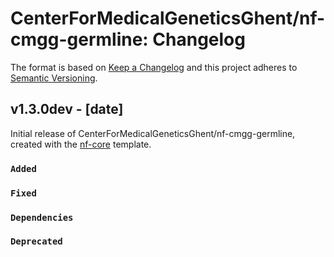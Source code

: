 # CenterForMedicalGeneticsGhent/nf-cmgg-germline: Changelog

The format is based on [Keep a Changelog](https://keepachangelog.com/en/1.0.0/)
and this project adheres to [Semantic Versioning](https://semver.org/spec/v2.0.0.html).

## v1.3.0dev - [date]

Initial release of CenterForMedicalGeneticsGhent/nf-cmgg-germline, created with the [nf-core](https://nf-co.re/) template.

### `Added`

### `Fixed`

### `Dependencies`

### `Deprecated`
